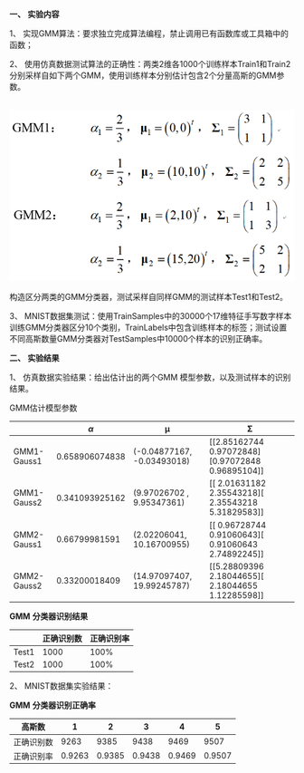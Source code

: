 **一、** **实验内容**

1、  实现GMM算法：要求独立完成算法编程，禁止调用已有函数库或工具箱中的函数；

2、  使用仿真数据测试算法的正确性：两类2维各1000个训练样本Train1和Train2分别采样自如下两个GMM，使用训练样本分别估计包含2个分量高斯的GMM参数。

​     ![sample_data](./sample.png)

构造区分两类的GMM分类器，测试采样自同样GMM的测试样本Test1和Test2。

3、  MNIST数据集测试：使用TrainSamples中的30000个17维特征手写数字样本训练GMM分类器区分10个类别，TrainLabels中包含训练样本的标签；测试设置不同高斯数量GMM分类器对TestSamples中10000个样本的识别正确率。

**二、** **实验结果**

1、  仿真数据实验结果：给出估计出的两个GMM 模型参数，以及测试样本的识别结果。

GMM估计模型参数

|             | $\alpha$ | $\boldsymbol{\mu}$ | $\boldsymbol{\Sigma}$ |
| ----------- | ------------------------------------------------------------ | ------------------------------------------------------------ | ------------------------------------------------------------ |
| GMM1-Gauss1 | 0.658906074838                                               | (-0.04877167,   -0.03493018)                                 | [\[2.85162744  0.97072848][0.97072848 0.96895104]]           |
| GMM1-Gauss2 | 0.341093925162                                               | (9.97026702   ,   9.95347361)                                | [\[ 2.01631182  2.35543218][ 2.35543218 5.31829583]]         |
| GMM2-Gauss1 | 0.66799981591                                                | (2.02206041,  10.16700955)                                   | [\[ 0.96728744  0.91060643][ 0.91060643 2.74892245]]         |
| GMM2-Gauss2 | 0.33200018409                                                | (14.97097407,  19.99245787)                                  | [\[5.28809396  2.18044655][ 2.18044655 1.12285598]]          |

 

**GMM** **分类器识别结果**

|       | 正确识别数 | 正确识别率 |
| ----- | ---------- | ---------- |
| Test1 | 1000       | 100%       |
| Test2 | 1000       | 100%       |

 

2、  MNIST数据集实验结果：

**GMM** **分类器识别正确率**

| 高斯数     | 1      | 2      | 3      | 4      | 5      |
| ---------- | ------ | ------ | ------ | ------ | ------ |
| 正确识别数 | 9263   | 9385   | 9438   | 9469   | 9507   |
| 正确识别率 | 0.9263 | 0.9385 | 0.9438 | 0.9469 | 0.9507 |

